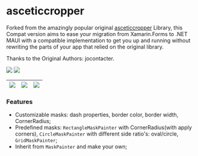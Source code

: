 # asceticcropper
Forked from the amazingly popular original [asceticcropper](https://github.com/jocontacter/asceticcropper) Library, this Compat version aims to ease your migration from Xamarin.Forms to .NET MAUI with a compatible implementation to get you up and running without rewriting the parts of your app that relied on the original library.

Thanks to the Original Authors: jocontacter.

![](https://img.shields.io/github/v/tag/jocontacter/asceticcropper.svg) ![](https://img.shields.io/github/issues/jocontacter/asceticcropper.svg)

![](https://jocontacter.github.io/asceticcropper/Images/scr1.png)|![](https://jocontacter.github.io/asceticcropper/Images/scr2.png)|![](https://jocontacter.github.io/asceticcropper/Images/scr3.png)
-|-|-


### Features

- Customizable masks: dash properties, border color, border width, CornerRadius;
- Predefined masks: `RectangleMaskPainter` with CornerRadius(with apply corners), `CircleMaskPainter` with different side ratio's: oval/circle, `GridMaskPainter`;
- Inherit from `MaskPainter` and make your own;
